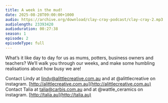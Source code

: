 ```yaml
---
title: A week in the mud!
date: 2025-08-28T09:00:00+1000
audio: https://archive.org/download/clay-cray-podcast/clay-cray-2.mp3
audiolength: 23393420
audioduration: 00:27:38
season: 1
episode: 2
episodeType: full
---
```


What’s it like day to day for us as mums, potters, business owners and teachers? We’ll walk you through our weeks, and make some humbling realisations about how busy we are!

Contact Lindy at [lindy@alittlecreative.com.au](mailto:lindy@alittlecreative.com.au) and at @alittlecreative on instagram. [http://alittlecreative.com.au](http://alittlecreative.com.au)
Contact Talia at [talia@carbis.com.au](mailto:talia@carbis.com.au) and at @wattle_ceramics on instagram. [http://talia.au](http://talia.au)